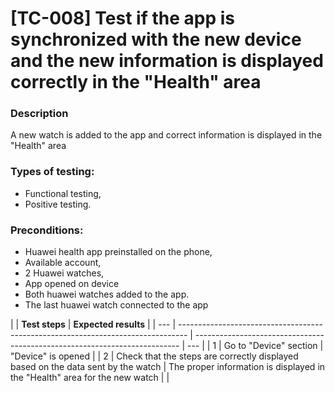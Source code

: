 # **[TC-008] Test if the app is synchronized with the new device and the new information is displayed correctly in the "Health" area**

### **Description**

A new watch is added to the app and correct information is displayed in the "Health" area

### **Types of testing:**

- Functional testing,
- Positive testing.

### **Preconditions:**

- Huawei health app preinstalled on the phone,
- Available account,
- 2 Huawei watches,
- App opened on device
- Both huawei watches added to the app.
- The last huawei watch connected to the app

|     | **Test steps**                                                                   | **Expected results**                                                       |
| --- | -------------------------------------------------------------------------------- | -------------------------------------------------------------------------- | --- |
| 1   | Go to "Device" section                                                           | "Device" is opened                                                         |
| 2   | Check that the steps are correctly displayed based on the data sent by the watch | The proper information is displayed in the "Health" area for the new watch |     |
